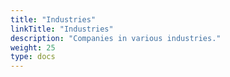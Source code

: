 ```yaml
---
title: "Industries"
linkTitle: "Industries"
description: "Companies in various industries."
weight: 25
type: docs
---
```

